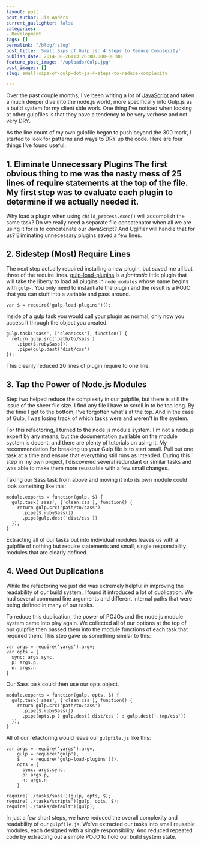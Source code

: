 ```yaml
---
layout: post
post_author: Jim Anders
current_gaslighter: false
categories:
- Development
tags: []
permalink: "/blog/:slug"
post_title: 'Small Sips of Gulp.js: 4 Steps to Reduce Complexity'
publish_date: 2014-08-26T13:26:00.000+00:00
feature_post_image: "/uploads/Gulp.jpg"
post_images: []
slug: small-sips-of-gulp-dot-js-4-steps-to-reduce-complexity

---
```

Over the past couple months, I've been writing a lot of [JavaScript](http://teamgaslight.com/blog/search?utf8=%E2%9C%93&q=javascript) and taken a much deeper dive into the node.js world, more specifically into Gulp.js
as a build system for my client side work. One thing I've noticed when
looking at other gulpfiles is that they have a tendency to be
very verbose and not very DRY.

As the line count of my own gulpfile began to push beyond the 300
mark, I started to look for patterns and ways to DRY up the code. Here are four things I've found useful:

## 1. Eliminate Unnecessary Plugins The first obvious thing to me was the nasty mess of 25 lines of require statements at the top of the file. My first step was to evaluate each plugin to determine if we actually needed it.

Why load a plugin when using `child_process.exec()`
will accomplish the same task? Do we really need a separate file concatenator
when all we are using it for is to concatenate our JavaScript? And Uglifier will
handle that for us? Eliminating unnecessary plugins saved a few lines.

## 2. Sidestep (Most) Require Lines
The next step actually required installing a new plugin, but saved me all but
three of the require lines. [gulp-load-plugins](https://www.npmjs.org/package/gulp-load-plugins)
is a _fantastic_ little plugin that will take the liberty to load all plugins
in `node_modules` whose name begins with `gulp-`. You only need to instantiate
the plugin and the result is a POJO that you can stuff into a variable and pass
around.

    var $ = require('gulp-load-plugins')();

Inside of a gulp task you would call your plugin as normal, only now you
access it through the object you created.

    gulp.task('sass', ['clean:css'], function() {
      return gulp.src('path/to/sass')
        .pipe($.rubySass())
        .pipe(gulp.dest('dist/css')
    });

This cleanly reduced 20 lines of plugin require to one line.

## 3. Tap the Power of Node.js Modules
Step two helped reduce the complexity in our gulpfile, but there is still the issue of the
sheer file size. I find any file I have to scroll in to be too long.
By the time I get to the bottom, I've forgotten what's at the top.
And in the case of Gulp, I was losing track of which tasks were and weren't in
the system.

For this refactoring, I turned to the node.js module system. I'm not a node.js
expert by any means, but the documentation available on the module system is
decent, and there are plenty of tutorials on using it. My recommendation for
breaking up your Gulp file is to start small. Pull out one task at a time and
ensure that everything still runs as intended. During this
step in my own project, I discovered several redundant or similar tasks and was able to make them more reusuable with a few small changes.

Taking our Sass task from above and moving it into its own module could look
something like this:

    module.exports = function(gulp, $) {
      gulp.task('sass', ['clean:css'], function() {
        return gulp.src('path/to/sass')
          .pipe($.rubySass())
          .pipe(gulp.dest('dist/css'))
      });
    }

Extracting all of our tasks out into individual modules leaves us with a gulpfile
of nothing but require statements and small, single responsibility modules
that are clearly defined.

## 4. Weed Out Duplications
While the refactoring we just did was extremely helpful in
improving the readability of our build system, I found it introduced a lot of duplication. We had several command line arguments and different internal paths
that were being defined in many of our tasks.

To reduce this duplication, the power of POJOs and the node.js module system came into play again. We collected all of our options at the top of our
gulpfile then passed them into the module functions of each task that required
them. This step gave us something similar to this:

    var args = require('yargs').argv;
    var opts = {
      sync: args.sync,
      p: args.p,
      n: args.n
    }

Our Sass task could then use our opts object.

    module.exports = function(gulp, opts, $) {
      gulp.task('sass', ['clean:css'], function() {
        return gulp.src('path/to/sass')
          .pipe($.rubySass())
          .pipe(opts.p ? gulp.dest('dist/css') : gulp.dest('.tmp/css'))
      });
    }

All of our refactoring would leave our `gulpfile.js` like this:

    var args = require('yargs').argv,
        gulp = require('gulp'),
        $    = require('gulp-load-plugins')(),
        opts = {
          sync: args.sync,
          p: args.p,
          n: args.n
        }
    
    require('./tasks/sass')(gulp, opts, $);
    require('./tasks/scripts')(gulp, opts, $);
    require('./tasks/default')(gulp);

In just a few short steps, we have reduced the overall complexity and readability
of our `gulpfile.js`. We've extracted our tasks into small reusable modules, each
designed with a single responsibility. And reduced repeated code by extracting
out a simple POJO to hold our build system state.